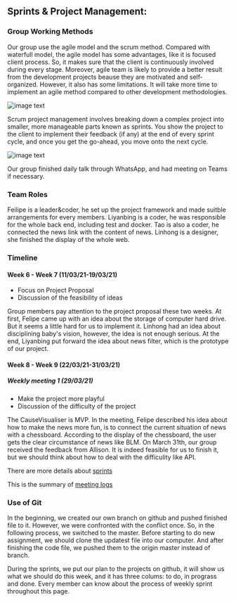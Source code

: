 
## Sprints & Project Management:

### Group Working Methods

Our group use the agile model and the scrum method. Compared with waterfull model, the agile model has some advantages, like it is focused client process. So, it makes sure that the client is continuously involved during every stage. Moreover, agile team is likely to provide a better result from the development projects beause  they are motivated and self-organized. However, it also has some limitations. It will take more time to implement an agile method compared to other development methodologies.

![image text](https://github.com/fc16895/SoftwareEngineeringProject/blob/master/img/agile.png)

Scrum project management involves breaking down a complex project into smaller, more manageable parts known as sprints. You show the project to the client to implement their feedback (if any) at the end of every sprint cycle, and once you get the go-ahead, you move onto the next cycle. 

![image text](https://github.com/fc16895/SoftwareEngineeringProject/blob/master/img/scrum.png)

Our group finished daily talk through WhatsApp, and had meeting on Teams if necessary.  



### Team Roles

Feilipe is a leader&coder, he set up the project framework and made suitble arrangements for every members. Liyanbing is a coder, he was responsible for the whole back end, including test and docker. Tao is also a coder, he connected the news link with the content of news. Linhong is a designer, she finished the display of the whole web.

### Timeline

#### Week 6 - Week 7 (11/03/21-19/03/21)

* Focus on Project Proposal
* Discussion of the feasibility of ideas

Group members pay attention to the project proposal these two weeks. At first, Felipe came up with an idea about the storage of computer hard drive. But it seems a little hard for us to implement it. Linhong had an idea about disciplining baby's vision, however, the idea is not enough serious. At the end, Liyanbing put forward the idea about news filter, which is the prototype of our project. 

#### Week 8 - Week 9 (22/03/21-31/03/21)

##### Weekly meeting 1 (29/03/21)

* Make the project more playful
* Discussion of the difficulty of the project

The CauseVisualiser is MVP. In the meeting, Felipe described his idea about how to make the news more fun, is to connect the current situation of news with a chessboard.  According to the display of the chessboard, the user gets the clear circumstance of news like BLM. On March 31th, our group received the feedback from Allison. It is indeed feasible for us to finish it, but we should think about how to deal with the difficulity like API.

There are more details about [sprints](https://github.com/fc16895/SoftwareEngineeringProject/projects)

This is the summary of [meeting logs](https://github.com/fc16895/SoftwareEngineeringProject/blob/master/img/Untitled%20Diagram2.png)


### Use of Git

In the beginning, we created our own branch on github and pushed finished file to it. However, we were confronted with the conflict once. So, in the following process, we switched to the master. Before starting to do new assignment, we should clone the updatest file into our computer. And after finishing the code file, we pushed them to the origin master instead of branch.

During the sprints, we put our plan to the projects on github, it will show us what we should do this week, and it has three colums: to do, in prograss and done. Every member can know about the process of weekly sprint throughout this page.
